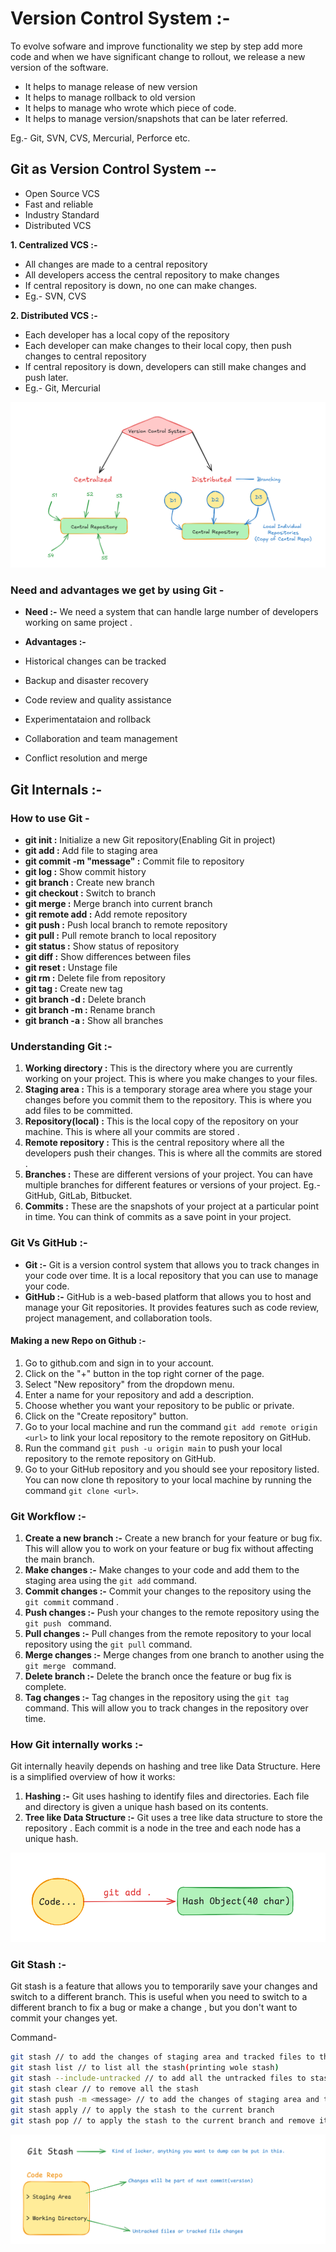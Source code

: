 # Version Control System :-
To evolve sofware and improve functionality we step by step add more code and when we have significant change to rollout, we release a new version of the software.

- It helps to manage release of new version
- It helps to manage rollback to old version
- It helps to manage who wrote which piece of code.
- It helps to manage version/snapshots that can be later referred.

Eg.- Git, SVN, CVS, Mercurial, Perforce etc.

## Git as Version Control System --
- Open Source VCS
- Fast and reliable
- Industry Standard
- Distributed VCS


<b>1. Centralized VCS :-</b>
- All changes are made to a central repository
- All developers access the central repository to make changes
- If central repository is down, no one can make changes.
- Eg.- SVN, CVS

<b>2. Distributed VCS :-</b>
- Each developer has a local copy of the repository
- Each developer can make changes to their local copy, then push changes to central repository
- If central repository is down, developers can still make changes and push later.
- Eg.- Git, Mercurial

![alt text](image.png)

### Need and advantages we get by using Git -
- **Need :-** We need a system that can handle large number of developers working on same project .

- **Advantages :-**
- Historical changes can be tracked
- Backup and disaster recovery
- Code review and quality assistance
- Experimentataion and rollback
- Collaboration and team management
- Conflict resolution and merge

## Git Internals :-

### How to use Git -
- **git init :** Initialize a new Git repository(Enabling Git in project)
- **git add <filename> :** Add file to staging area 
- **git commit -m "message" :** Commit file to repository
- **git log :** Show commit history
- **git branch <branchname> :** Create new branch
- **git checkout <branchname> :** Switch to branch
- **git merge <branchname> :** Merge branch into current branch 
- **git remote add <name> <url> :** Add remote repository
- **git push <name> <branchname> :** Push local branch to remote repository
- **git pull <name> <branchname> :** Pull remote branch to local repository
- **git status :** Show status of repository
- **git diff :** Show differences between files
- **git reset <filename> :** Unstage file
- **git rm <filename> :** Delete file from repository
- **git tag <tagname> :** Create new tag
- **git branch -d <branchname> :** Delete branch
- **git branch -m <oldname> <newname> :** Rename branch
- **git branch -a :** Show all branches

### Understanding Git :-
1. **Working directory :** This is the directory where you are currently working on your project. This is where you make changes to your files.
2. **Staging area :** This is a temporary storage area where you stage your changes before you commit them to the repository. This is where you add files to be committed. 
3. **Repository(local) :** This is the local copy of the repository on your machine. This is where all your commits are stored . 
4. **Remote repository :** This is the central repository where all the developers push their changes. This is where all the commits are stored . 
5. **Branches :** These are different versions of your project. You can have multiple branches for different features or versions of your project. Eg.- GitHub, GitLab, Bitbucket. 
6. **Commits :** These are the snapshots of your project at a particular point in time. You can think of commits as a save point in your project. 

### Git Vs GitHub :-
- **Git :-** Git is a version control system that allows you to track changes in your code over time. It is a local repository that you can use to manage your code. 
- **GitHub :-** GitHub is a web-based platform that allows you to host and manage your Git repositories. It provides features such as code review, project management, and collaboration tools. 

#### Making a new Repo on Github :-
1. Go to github.com and sign in to your account.
2. Click on the "+" button in the top right corner of the page. 
3. Select "New repository" from the dropdown menu.
4. Enter a name for your repository and add a description.
5. Choose whether you want your repository to be public or private. 
6. Click on the "Create repository" button.
7. Go to your local machine and run the command `git add remote origin <url>` to link your local repository to the remote repository on GitHub. 
8. Run the command `git push -u origin main` to push your local repository to the remote repository on GitHub. 
9. Go to your GitHub repository and you should see your repository listed. You can now clone th repository to your local machine by running the command `git clone <url>`. 

### Git Workflow :-
1. **Create a new branch :-** Create a new branch for your feature or bug fix. This will allow you to work on your feature or bug fix without affecting the main branch. 
2. **Make changes :-** Make changes to your code and add them to the staging area using the `git add` command. 
3. **Commit changes :-** Commit your changes to the repository using the `git commit` command . 
4. **Push changes :-** Push your changes to the remote repository using the `git push ` command. 
5. **Pull changes :-** Pull changes from the remote repository to your local repository using the `git pull` command. 
6. **Merge changes :-** Merge changes from one branch to another using the `git merge ` command. 
7. **Delete branch :-** Delete the branch once the feature or bug fix is complete. 
8. **Tag changes :-** Tag changes in the repository using the `git tag` command. This will allow you to track changes in the repository over time. 

### How Git internally works :-
Git internally heavily depends on hashing and tree like Data Structure. Here is a simplified overview of how it works: 

1. **Hashing :-** Git uses hashing to identify files and directories. Each file and directory is given a unique hash based on its contents. 
2. **Tree like Data Structure :-** Git uses a tree like data structure to store the repository . Each commit is a node in the tree and each node has a unique hash. 

![alt text](image-1.png)

### Git Stash :-
Git stash is a feature that allows you to temporarily save your changes and switch to a different branch. This is useful when you need to switch to a different branch to fix a bug or make a change , but you don't want to commit your changes yet. 

Command-
```bash
git stash // to add the changes of staging area and tracked files to the stash
git stash list // to list all the stash(printing wole stash)
git stash --include-untracked // to add all the untracked files to stash
git stash clear // to remove all the stash
git stash push -m <message> // to add the changes of staging area and tracked files to the stash with a message 
git stash apply // to apply the stash to the current branch 
git stash pop // to apply the stash to the current branch and remove it from the stash list

```
![alt text](image-2.png)

